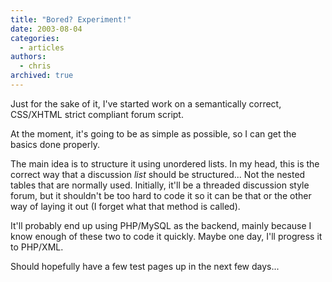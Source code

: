 ```yaml
---
title: "Bored? Experiment!"
date: 2003-08-04
categories:
  - articles
authors:
  - chris
archived: true
---
```


Just for the sake of it, I've started work on a semantically correct, CSS/XHTML strict compliant forum script.

At the moment, it's going to be as simple as possible, so I can get the basics done properly.

The main idea is to structure it using unordered lists. In my head, this is the correct way that a discussion _list_ should be structured... Not the nested tables that are normally used. Initially, it'll be a threaded discussion style forum, but it shouldn't be too hard to code it so it can be that or the other way of laying it out (I forget what that method is called).

It'll probably end up using PHP/MySQL as the backend, mainly because I know enough of these two to code it quickly. Maybe one day, I'll progress it to PHP/XML.

Should hopefully have a few test pages up in the next few days...
